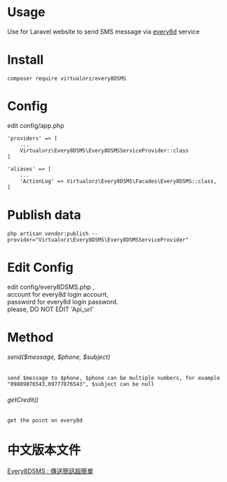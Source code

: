 # Usage
Use for Laravel website to send SMS message via [every8d](https://tw.every8d.com) service

# Install
    composer require virtualorz/every8DSMS
    
# Config
edit config/app.php
    
    'providers' => [
        ...
        Virtualorz\Every8DSMS\Every8DSMSServiceProvider::class
    ]
    
    'aliases' => [
        ...
        'ActionLog' => Virtualorz\Every8DSMS\Facades\Every8DSMS::class,
    ]
   
# Publish data
    php artisan vendor:publish --provider="Virtualorz\Every8DSMS\Every8DSMSServiceProvider"
    
# Edit Config
edit config/every8DSMS.php , <br />
account for every8d login account,<br />
password for every8d login password.<br />
please, DO NOT EDIT 'Api_url'
    
# Method

###### send($message, $phone, $subject)
    send $message to $phone, $phone can be multiple numbers, for example "09889876543,09777876543", $subject can be null

###### getCredit()
    get the point on every8d

   
# 中文版本文件
[Every8DSMS : 傳送簡訊超簡單](http://www.alvinchen.club/2019/07/12/%e4%bd%9c%e5%93%81laravel-package-every8dsms-%e5%82%b3%e9%80%81%e7%b0%a1%e8%a8%8a%e8%b6%85%e7%b0%a1%e5%96%ae/)
